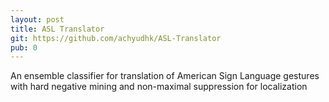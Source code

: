 ```yaml
---
layout: post
title: ASL Translator
git: https://github.com/achyudhk/ASL-Translator
pub: 0
---
```


An ensemble classifier for translation of American Sign Language gestures with hard negative mining and non-maximal suppression for localization